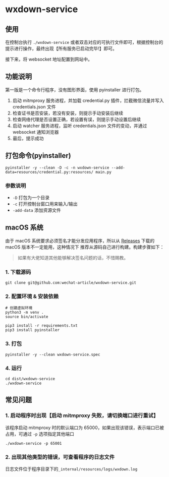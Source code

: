 # wxdown-service

## 使用

在控制台执行 `./wxdown-service` 或者双击对应的可执行文件即可，根据控制台的提示进行操作，最终出现【所有服务已启动完毕!】即可。

接下来，将 websocket 地址配置到网站中。

## 功能说明

第一版是一个命令行程序，没有图形界面，使用 pyinstaller 进行打包。

1. 启动 mitmproxy 服务进程，并加载 credential.py 插件，拦截微信流量并写入 credentials.json 文件
2. 检查证书是否安装，若没有安装，则提示手动安装后继续
3. 检查网络代理是否设置正确，若设置有误，则提示手动设置后继续
4. 启动 watcher 服务进程，监听 credentials.json 文件的变动，并通过 websocket 通知浏览器
5. 最后，提示成功

## 打包命令(pyinstaller)

```shell
pyinstaller -y --clean -D -c -n wxdown-service --add-data=resources/credential.py:resources/ main.py
```

### 参数说明

- `-D` 打包为一个目录
- `-c` 打开控制台窗口用来输入/输出
- `-add-data` 添加资源文件

## macOS 系统

由于 macOS 系统要求必须签名才能分发应用程序，所以从 [Releases](https://github.com/wechat-article/wxdown-service/releases) 下载的 macOS 版本不一定能用，这种情况下
推荐从源码自己进行构建。构建步骤如下：

> 如果有大佬知道其他能够解决签名问题的话，不惜赐教。

### 1. 下载源码
```shell
git clone git@github.com:wechat-article/wxdown-service.git
```

### 2. 配置环境 & 安装依赖
```shell
# 创建虚拟环境
python3 -m venv .
source bin/activate

pip3 install -r requirements.txt
pip3 install pyinstaller
```

### 3. 打包
```shell
pyinstaller -y --clean wxdown-service.spec
```

### 4. 运行
```shell
cd dist/wxdown-service
./wxdown-service
```

## 常见问题

### 1. 启动程序时出现【启动 mitmproxy 失败，请切换端口进行重试】

该程序启动 mitmproxy 时的默认端口为 65000，如果出现该错误，表示端口已被占用，可通过 `-p` 选项指定其他端口

```shell
./wxdown-service -p 65001
```

### 2. 出现其他类型的错误，可查看程序的日志文件

日志文件位于程序目录下的`_internal/resources/logs/wxdown.log`
